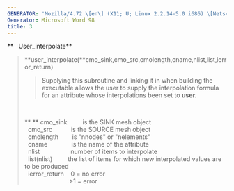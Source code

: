 ```yaml
---
GENERATOR: 'Mozilla/4.72 \[en\] (X11; U; Linux 2.2.14-5.0 i686) \[Netscape\]'
Generator: Microsoft Word 98
title: 3
---
```


**   User\_interpolate**

> **user\_interpolate(**cmo\_sink,cmo\_src,cmolength,cname,nlist,list,ierror\_return)
>
> > Supplying this subroutine and linking it in when building the
> > executable allows the user to supply the interpolation formula for
> > an attribute whose interpolations been set to **user.**
>
>  
>
> ** ** cmo\_sink         is the SINK mesh object\
>   cmo\_src           is the SOURCE mesh object\
>   cmolength        is "nnodes" or "nelements"\
>   cname              is the name of the attribute\
>   nlist                  number of items to interpolate\
>   list(nlist)         the list of items for which new interpolated
> values are to be produced           \
>   ierror\_return    0 = no error\
>                           &gt;1 = error

